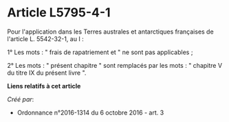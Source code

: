 # Article L5795-4-1

Pour l'application dans les Terres australes et antarctiques françaises de l'article L. 5542-32-1, au I : 

1° Les mots : " frais de rapatriement et " ne sont pas applicables ; 

2° Les mots : " présent chapitre " sont remplacés par les mots : " chapitre V du titre IX du présent livre ".

**Liens relatifs à cet article**

_Créé par_:

  - Ordonnance n°2016-1314 du 6 octobre 2016 - art. 3
